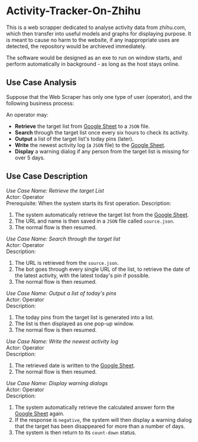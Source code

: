 # Activity-Tracker-On-Zhihu
This is a web scrapper dedicated to analyse activity data from zhihu.com, which then transfer into useful models and graphs for displaying purpose. It is meant to cause no harm to the website, if any inappropriate uses are detected, the repository would be archieved immediately.

The software would be designed as an exe to run on window starts, and perform automatically in background - as long as the host stays online.

## Use Case Analysis

Suppose that the Web Scraper has only one type of user (operator), and the following business process:

An operator may:
- **Retrieve** the target list from [Google Sheet](https://docs.google.com/spreadsheets/d/1lb8m-a9SYrr1ImEoVnNulC6iEFg9kNFWiX87mBgy-H8/edit#gid=0) to a `JSON` file.
- **Search** through the target list once every six hours to check its activity.
- **Output** a list of the target list's today pins (later).
- **Write** the newest activity log (a `JSON` file) to the [Google Sheet](https://docs.google.com/spreadsheets/d/1lb8m-a9SYrr1ImEoVnNulC6iEFg9kNFWiX87mBgy-H8/edit#gid=0).
- **Display** a warning dialog if any person from the target list is missing for over 5 days.

## Use Case Description

*Use Case Name: Retrieve the target List*  
Actor: Operator  
Prerequisite: When the system starts its first operation.
Description:  
1. The system automatically retrieve the target list from the [Google Sheet](https://docs.google.com/spreadsheets/d/1lb8m-a9SYrr1ImEoVnNulC6iEFg9kNFWiX87mBgy-H8/edit#gid=0).
2. The URL and name is then saved in a `JSON` file called `source.json`.
3. The normal flow is then resumed.

*Use Case Name: Search through the target list*  
Actor: Operator  
Description:   
1. The URL is retrieved from the `source.json`.
2. The bot goes through every single URL of the list, to retrieve the date of the latest activity, with the latest today's pin if possible.
3. The normal flow is then resumed.

*Use Case Name: Output a list of today's pins*  
Actor: Operator  
Description:  
1. The today pins from the target list is generated into a list.
2. The list is then displayed as one pop-up window.
3. The normal flow is then resumed.

*Use Case Name: Write the newest activity log*  
Actor: Operator  
Description:  
1. The retrieved date is written to the [Google Sheet](https://docs.google.com/spreadsheets/d/1lb8m-a9SYrr1ImEoVnNulC6iEFg9kNFWiX87mBgy-H8/edit#gid=0).
2. The normal flow is then resumed.

*Use Case Name: Display warning dialogs*  
Actor: Operator  
Description:   
1. The system automatically retrieve the calculated answer form the [Google Sheet](https://docs.google.com/spreadsheets/d/1lb8m-a9SYrr1ImEoVnNulC6iEFg9kNFWiX87mBgy-H8/edit#gid=0) again.
2. If the response is `negative`, the system will then display a warning dialog that the target has been disappeared for more than a number of days.
3. The system is then return to its `count-down` status.